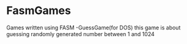 # FasmGames
Games written using FASM
-GuessGame(for DOS)
  this game is about guessing randomly generated number between 1 and 1024
